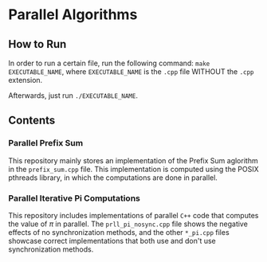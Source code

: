 # Parallel Algorithms

## How to Run
In order to run a certain file, run the following command:
`make EXECUTABLE_NAME`, where `EXECUTABLE_NAME` is the `.cpp` file WITHOUT the `.cpp` extension.

Afterwards, just run `./EXECUTABLE_NAME`.

## Contents
### Parallel Prefix Sum
This repository mainly stores an implementation of the Prefix Sum aglorithm in 
the `prefix_sum.cpp` file. This implementation is computed using the POSIX pthreads
library, in which the computations are done in parallel. 

### Parallel Iterative Pi Computations
This repository includes implementations of parallel `C++` code that computes the value
of $\pi$ in parallel. 
The `prll_pi_nosync.cpp` file shows the negative effects of no synchronization methods,
and the other `*_pi.cpp` files showcase correct implementations that both use and don't 
use synchronization methods. 

